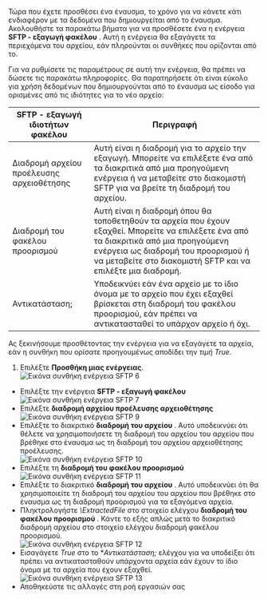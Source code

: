 Τώρα που έχετε προσθέσει ένα έναυσμα, το χρόνο για να κάνετε κάτι ενδιαφέρον με τα δεδομένα που δημιουργείται από το έναυσμα. Ακολουθήστε τα παρακάτω βήματα για να προσθέσετε ένα η ενέργεια **SFTP - εξαγωγή φακέλου** . Αυτή η ενέργεια θα εξαγάγετε τα περιεχόμενα του αρχείου, εάν πληρούνται οι συνθήκες που ορίζονται από το. 

Για να ρυθμίσετε τις παραμέτρους σε αυτή την ενέργεια, θα πρέπει να δώσετε τις παρακάτω πληροφορίες. Θα παρατηρήσετε ότι είναι εύκολο για χρήση δεδομένων που δημιουργούνται από το έναυσμα ως είσοδο για ορισμένες από τις ιδιότητες για το νέο αρχείο:

|SFTP - εξαγωγή ιδιοτήτων φακέλου|Περιγραφή|
|---|---|
|Διαδρομή αρχείου προέλευσης αρχειοθέτησης|Αυτή είναι η διαδρομή για το αρχείο την εξαγωγή. Μπορείτε να επιλέξετε ένα από τα διακριτικά από μια προηγούμενη ενέργεια ή να μεταβείτε στο διακομιστή SFTP για να βρείτε τη διαδρομή του αρχείου.|
|Διαδρομή του φακέλου προορισμού|Αυτή είναι η διαδρομή όπου θα τοποθετηθούν τα αρχεία που έχουν εξαχθεί. Μπορείτε να επιλέξετε ένα από τα διακριτικά από μια προηγούμενη ενέργεια ως διαδρομή του προορισμού ή να μεταβείτε στο διακομιστή SFTP και να επιλέξτε μια διαδρομή.|
|Αντικατάσταση;|Υποδεικνύει εάν ένα αρχείο με το ίδιο όνομα με το αρχείο που έχει εξαχθεί βρίσκεται στη διαδρομή του φακέλου προορισμού, εάν πρέπει να αντικατασταθεί το υπάρχον αρχείο ή όχι.|

Ας ξεκινήσουμε προσθέτοντας την ενέργεια για να εξαγάγετε τα αρχεία, εάν η συνθήκη που ορίσατε προηγουμένως αποδίδει την *τιμή True*. 

1. Επιλέξτε **Προσθήκη μιας ενέργειας**.        
![Εικόνα συνθήκη ενέργεια SFTP 6](./media/connectors-create-api-sftp/condition-6.png)   
- Επιλέξτε την ενέργεια **SFTP - εξαγωγή φακέλου**      
![Εικόνα συνθήκη ενέργεια SFTP 7](./media/connectors-create-api-sftp/condition-7.png)   
- Επιλέξτε **διαδρομή αρχείου προέλευσης αρχειοθέτησης**              
![Εικόνα συνθήκη ενέργεια SFTP 9](./media/connectors-create-api-sftp/condition-9.png)   
- Επιλέξτε το διακριτικό **διαδρομή του αρχείου** . Αυτό υποδεικνύει ότι θέλετε να χρησιμοποιήσετε τη διαδρομή του αρχείου του αρχείου που βρέθηκε στο έναυσμα ως τη διαδρομή του αρχείου αρχειοθέτησης προέλευσης.           
![Εικόνα συνθήκη ενέργεια SFTP 10](./media/connectors-create-api-sftp/condition-10.png)   
- Επιλέξτε τη **διαδρομή του φακέλου προορισμού**           
![Εικόνα συνθήκη ενέργεια SFTP 11](./media/connectors-create-api-sftp/condition-11.png)   
- Επιλέξτε το διακριτικό **διαδρομή του αρχείου** . Αυτό υποδεικνύει ότι θα χρησιμοποιείτε τη διαδρομή του αρχείου του αρχείου που βρέθηκε στο έναυσμα ως τη διαδρομή προορισμού για τα εξαγόμενα αρχεία.   
- Πληκτρολογήστε *\ExtractedFile* στο στοιχείο ελέγχου **διαδρομή του φακέλου προορισμού** . Κάντε το εξής απλώς μετά το διακριτικό διαδρομή αρχείου στο στοιχείο ελέγχου διαδρομή φακέλου προορισμού.         
![Εικόνα συνθήκη ενέργεια SFTP 12](./media/connectors-create-api-sftp/condition-12.png)   
- Εισαγάγετε *True* στο το **Αντικατάσταση;* ελέγχου για να υποδείξει ότι πρέπει να αντικατασταθούν υπάρχοντα αρχεία εάν έχουν το ίδιο όνομα με τα αρχεία που έχουν εξαχθεί.      
![Εικόνα συνθήκη ενέργεια SFTP 13](./media/connectors-create-api-sftp/condition-13.png)   
- Αποθηκεύστε τις αλλαγές στη ροή εργασιών σας  
